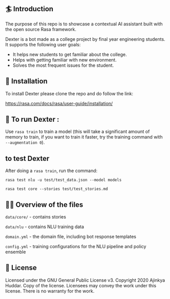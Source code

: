 ## 🏄 Introduction ##
The purpose of this repo is to showcase a contextual AI assistant built with the open source Rasa framework.

Dexter is a bot made as a college project by final year engineering students. It supports the following user goals:

- It helps new students to get familiar about the college.
- Helps with getting familiar with new environment.
- Solves the most frequent issues for the student.

## 👷‍ Installation ##
To install Dexter please clone the repo and do follow the link:

 https://rasa.com/docs/rasa/user-guide/installation/
 
 ## 🤖 To run Dexter : ##
 
 Use `rasa train` to train a model (this will take a significant amount of memory to train, if you want to train it faster, try the training command with `--augmentation 0`).
 
 ## to test Dexter ##
 After doing a `rasa train`, run the command:

`rasa test nlu -u test/test_data.json --model models`

`rasa test core --stories test/test_stories.md`

## 👩‍💻 Overview of the files ##

`data/core/` - contains stories

`data/nlu` - contains NLU training data

`domain.yml` - the domain file, including bot response templates

`config.yml` - training configurations for the NLU pipeline and policy ensemble
 
## 🎁 License ##

Licensed under the GNU General Public License v3. Copyright 2020 Ajinkya Huddar. Copy of the license. Licensees may convey the work under this license. There is no warranty for the work.
 
